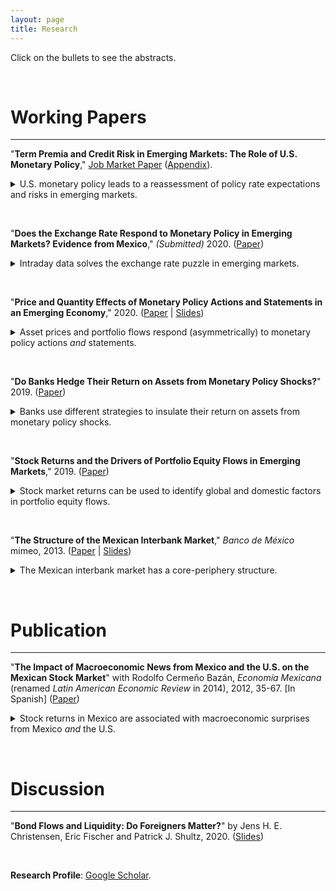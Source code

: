 ```yaml
---
layout: page
title: Research
---
```


Click on the bullets to see the abstracts.

&nbsp;

# Working Papers

---

"**Term Premia and Credit Risk in Emerging Markets: The Role of U.S. Monetary Policy**," [Job Market Paper](/files/research/EMYields.pdf) ([Appendix](/files/research/EMYieldsAppendix.pdf)). <!-- (http://www.econ2.jhu.edu/jobmarket/2020/SolisMP/JobPaper/JobPaperSolisMP.pdf)-->

<details>
  
  <summary> U.S. monetary policy leads to a reassessment of policy rate expectations and risks in emerging markets. </summary>

&nbsp;

  <b><i>Abstract:</i></b> This paper documents the channels through which U.S. monetary policy impacts the sovereign bond yields of emerging markets.
	Traditional decompositions of sovereign yields are not suitable for emerging markets because they rely on a default-free assumption. Instead, I decompose the yields of 15 emerging markets into average expected future short-term interest rates, a term premium and compensation for credit risk. I use this decomposition to analyze the transmission channels of U.S. monetary policy surprises identified with intraday data. I find that the response of emerging market yields to target, forward guidance and asset purchase surprises is economically significant, yet delayed over days. In addition, unanticipated U.S. monetary policy decisions lead to a reassessment of policy rate expectations and a repricing of interest and credit risks in emerging markets. Finally, U.S. unconventional monetary policies limit the monetary autonomy of emerging markets along their yield curves.

&nbsp;
</details>

&nbsp;

"**Does the Exchange Rate Respond to Monetary Policy in Emerging Markets? Evidence from Mexico**," *(Submitted)* 2020. ([Paper](http://www.econ2.jhu.edu/jobmarket/2020/SolisMP/OtherThesisPapers/FXpuzzleSolisMP.pdf)) <!--(/files/research/FXpuzzle.pdf)-->

<details>
  <summary> Intraday data solves the exchange rate puzzle in emerging markets. </summary>

&nbsp;

  <b><i>Abstract:</i></b> This paper addresses the exchange rate puzzle in emerging markets. While monetary policy in advanced economies exerts a strong impact on exchange rates, existing evidence for emerging markets shows that the response is small, nonexistent or inconsistent with standard open economy models. I use a new dataset of intraday changes in asset prices around policy events to estimate the impact of monetary policy on the exchange rate and the yield curve in Mexico. I find that an unanticipated increase in the policy rate appreciates the currency and flattens the yield curve, in line with the evidence for advanced economies. Comparing intraday and daily changes in asset prices reveals that, unlike the yield curve, the response of the exchange rate is sensitive to data frequency as it is only perceived using intraday data. The puzzle is thus the result of wide event windows when measuring changes in the exchange rate with daily data, giving rise to a standard omitted variable bias.

&nbsp;
</details>

&nbsp;

"**Price and Quantity Effects of Monetary Policy Actions and Statements in an Emerging Economy**," 2020. ([Paper](http://www.econ2.jhu.edu/jobmarket/2020/SolisMP/OtherThesisPapers/MXmpSolisMP.pdf) &#124; [Slides](/files/research/MXmpSlides.pdf)) <!--(/files/research/MXmp.pdf)-->

<details>
  
  <summary> Asset prices and portfolio flows respond (asymmetrically) to monetary policy actions <i>and</i> statements. </summary>

&nbsp;

  <b><i>Abstract:</i></b> This paper studies the effects of monetary policy actions and statements on the exchange rate, the yield curve and portfolio flows in a representative emerging economy. I use a new dataset of intraday changes in asset prices around monetary policy announcements in Mexico to identify exogenous monetary policy surprises. I show that unanticipated changes in both the policy rate and statements significantly impact asset prices and portfolio flows. Therefore, even though the policy rate has not been constrained by the effective lower bound, the central bank has the ability to alter policy rate expectations via statements, influencing long-term bond yields and portfolio flows but not the currency; the exchange rate only reacts to surprises in the current policy rate. Moreover, the response of asset prices and portfolio flows is asymmetric. For instance, the exchange rate does not respond to target easing surprises, while bond yields respond more to them than to target tightening surprises.

&nbsp;
</details>

&nbsp;

"**Do Banks Hedge Their Return on Assets from Monetary Policy Shocks?**" 2019. ([Paper](/files/research/MXroa.pdf))

<details>
  
  <summary> Banks use different strategies to insulate their return on assets from monetary policy shocks. </summary>

&nbsp;

  <b><i>Abstract:</i></b> Using bank-level data from Mexico, this paper shows that banks insulate their return on assets (ROA) from monetary policy changes using different strategies. The ROA components of some banks are insensitive to changes in monetary policy, especially their net interest margin (NIM) since they match their interest income and expenses. Meanwhile, other banks offset changes in their NIM with other ROA components. The strategy implemented depends on the charter (domestic or foreign) and business model. For example, the largest banks do not match their interest income and expenses. Subsidiaries of foreign banks, however, are closer to matching than domestic banks.

&nbsp;
</details>

&nbsp;


"**Stock Returns and the Drivers of Portfolio Equity Flows in Emerging Markets**," 2019. ([Paper](/files/research/EMReturnsFlows.pdf))

<details>
  <summary> Stock market returns can be used to identify global and domestic factors in portfolio equity flows. </summary>

&nbsp;

  <b><i>Abstract:</i></b> This paper uses stock market returns to identify common (global) and idiosyncratic (domestic) factors in the portfolio equity inflows of emerging markets. The analysis covers 16 emerging markets from 1999 to 2015. A portfolio allocation model guides the identification strategy in vector autoregression models. The evidence is consistent with the predictions of the model. I find that global shocks mainly drive portfolio equity inflows, whereas global and domestic shocks drive stock market returns.

&nbsp;
</details>

<!--
<img align="left" width="300" height="150" src="/files/research/RetFlwFigA.png" alt="Decomposition of Inflows">
<img align="rigt" width="300" height="150" src="/files/research/RetFlwFigB.png" alt="Decomposition of Total Returns">
-->

<!--
<hr style="width:20%">
hr {
width: 50%;
margin-left: auto;
margin-right: auto;
}
-->

&nbsp;

"**The Structure of the Mexican Interbank Market**," *Banco de México* mimeo, 2013. ([Paper](/files/research/MXTiering.pdf) &#124; [Slides](/files/research/MXTieringSlides.pdf))

<details>
  <summary> The Mexican interbank market has a core-periphery structure. </summary>

&nbsp;

  <b><i>Abstract:</i></b> This paper provides evidence that the Mexican interbank market is tiered. I fit the core-periphery model developed by Craig and von Peter (2010) to 157 daily networks (from January 3 to August 15, 2011) of bilateral exposures (aggregated and disaggregated) between 41 commercial banks and 6 development banks. The main findings are (i) the core-periphery model provides a better fit to the Mexican interbank market than random networks, that is there are money center banks that intermediate with the rest of the banks in the market, (ii) the size and the composition of this group of banks is remarkably stable over time for aggregated (and some disaggregated) networks, (iii) the relations (borrowing and lending) between banks in the core and the periphery are asymmetric. The results are robust and significant.

&nbsp;
</details>

<!--
<img align="left" width="300" height="150" src="/files/research/TieringFigA.png" alt="Links within and between tiers">
<img align="rigt" width="300" height="150" src="/files/research/TieringFigB.png" alt="Core-periphery network">
-->

&nbsp;

# Publication

---

"**The Impact of Macroeconomic News from Mexico and the U.S. on the Mexican Stock Market**" with Rodolfo Cermeño Bazán, *Economía Mexicana* (renamed *Latin American Economic Review* in 2014), 2012, 35-67. [In Spanish] ([Paper](http://www.economiamexicana.cide.edu/num_anteriores/XXI-1/02_EM_Impacto%20de%20sorpresas(35-67).pdf)) <!-- Abstract -->

<details>
  <summary> Stock returns in Mexico are associated with macroeconomic surprises from Mexico <i>and</i> the U.S. </summary>

&nbsp;

  <b><i>Abstract:</i></b> This paper studies the relationship between the arrival of macroeconomic news and the Mexican stock market. We use GARCH models to examine the reaction of daily excess returns of stock prices to surprises in Mexican and U.S. macroeconomic releases from 2003 to 2008. We find that the dynamics of daily returns in the Mexican stock market are linked to the arrival of new information on macroeconomic fundamentals from both Mexico and the U.S.

&nbsp;
</details>

<!--
<img align="middle" width="300" height="150" src="/files/research/VolMacroNewsFigA.png" alt="Volatility and U.S. Macroeconomic News">
-->

&nbsp;

# Discussion

---

"**Bond Flows and Liquidity: Do Foreigners Matter?**" by Jens H. E. Christensen, Eric Fischer and Patrick J. Shultz, 2020. ([Slides](/files/research/CFS_Discussion.pdf))

&nbsp;


**Research Profile**: [Google Scholar](https://scholar.google.com/citations?user=psWsSL0AAAAJ&hl=en "Google Scholar - Pavel Solís"). 
